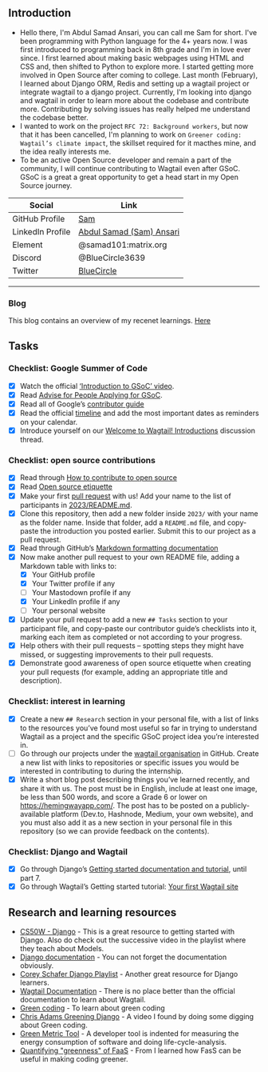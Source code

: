 ## **Introduction**
- Hello there, I'm Abdul Samad Ansari, you can call me Sam for short. I've been programming with Python language for the 4+ years now. I was first introduced to programming back in 8th grade and I'm in love ever since. I first learned about making basic webpages using HTML and CSS and, then shifted to Python to explore more. I started getting more involved in Open Source after coming to college. Last month (February), I learned about Django ORM, Redis and setting up a wagtail project or integrate wagtail to a django project. Currently, I'm looking into django and wagtail in order to learn more about the codebase and contribute more. Contributing by solving issues has really helped me understand the codebase better.
- I wanted to work on the project `RFC 72: Background workers`, but now that it has been cancelled, I'm planning to work on `Greener coding: Wagtail’s climate impact`, the skillset required for it macthes mine, and the idea really interests me.
- To be an active Open Source developer and remain a part of the community, I will continue contributing to Wagtail even after GSoC. GSoC is a great a great opportunity to get a head start in my Open Source journey.

| Social              | Link                                                            |
| -----------         | ----------------------------------------------------------------|
| GitHub Profile      | [Sam](https://github.com/SAMAD101) |
| LinkedIn Profile    | [Abdul Samad (Sam) Ansari](https://www.linkedin.com/in/abdul-samad-ansari-5124a124a/) |
| Element             | @samad101:matrix.org |
| Discord             | @BlueCircle3639 |
| Twitter             | [BlueCircle](https://twitter.com/BlueCircle0) |

---

### **Blog**
This blog contains an overview of my recenet learnings. [Here](https://medium.com/@asamadans/my-journey-so-far-cc24bc1df33b)

## **Tasks**

### Checklist: Google Summer of Code
- [x] Watch the official [‘Introduction to GSoC’ video](https://www.youtube.com/watch?v=7jD2tChhrWM&feature=youtu.be).
- [x] Read [Advise for People Applying for GSoC](https://developers.google.com/open-source/gsoc/help/student-advice).
- [x] Read all of Google’s [contributor guide](https://google.github.io/gsocguides/student/)
- [x] Read the official [timeline](https://developers.google.com/open-source/gsoc/timeline) and add the most important dates as reminders on your calendar.
- [x] Introduce yourself on our [Welcome to Wagtail! Introductions](https://github.com/wagtail/gsoc/discussions/1) discussion thread.

### Checklist: open source contributions
- [x] Read through [How to contribute to open source](https://opensource.guide/how-to-contribute/)
- [x] Read [Open source etiquette](https://developer.mozilla.org/en-US/docs/MDN/Community/Open_source_etiquette)
- [x] Make your first [pull request](https://docs.github.com/en/pull-requests/collaborating-with-pull-requests/proposing-changes-to-your-work-with-pull-requests/creating-a-pull-request) with us! Add your name to the list of participants in [2023/README.md](2023/README.md).
- [x] Clone this repository, then add a new folder inside `2023/` with your name as the folder name. Inside that folder, add a `README.md` file, and copy-paste the introduction you posted earlier. Submit this to our project as a pull request.
- [x] Read through GitHub’s [Markdown formatting documentation](https://docs.github.com/en/get-started/writing-on-github/getting-started-with-writing-and-formatting-on-github/basic-writing-and-formatting-syntax)
- [x] Now make another pull request to your own README file, adding a Markdown table with links to:
  - [x] Your GitHub profile
  - [X] Your Twitter profile if any
  - [ ] Your Mastodown profile if any
  - [x] Your LinkedIn profile if any
  - [ ] Your personal website
- [x] Update your pull request to add a new `## Tasks` section to your participant file, and copy-paste our contributor guide’s checklists into it, marking each item as completed or not according to your progress.
- [X] Help others with their pull requests – spotting steps they might have missed, or suggesting improvements to their pull requests.
- [x] Demonstrate good awareness of open source etiquette when creating your pull requests (for example, adding an appropriate title and description).

### Checklist: interest in learning
- [x] Create a new `## Research` section in your personal file, with a list of links to the resources you’ve found most useful so far in trying to understand Wagtail as a project and the specific GSoC project idea you’re interested in.
- [ ] Go through our projects under the [wagtail organisation](https://github.com/wagtail) in GitHub. Create a new list with links to repositories or specific issues you would be interested in contributing to during the internship.
- [X] Write a short blog post describing things you’ve learned recently, and share it with us. The post must be in English, include at least one image, be less than 500 words, and score a Grade 6 or lower on <https://hemingwayapp.com/>. The post has to be posted on a publicly-available platform (Dev.to, Hashnode, Medium, your own website), and you must also add it as a new section in your personal file in this repository (so we can provide feedback on the contents).

### Checklist: Django and Wagtail
- [x] Go through Django’s [Getting started documentation and tutorial](https://docs.djangoproject.com/en/4.1/intro/), until part 7.
- [x] Go through Wagtail’s Getting started tutorial: [Your first Wagtail site](https://docs.wagtail.org/en/stable/getting_started/tutorial.html)

## **Research and learning resources**
- [CS50W - Django](https://www.youtube.com/watch?v=w8q0C-C1js4&t=4925s) - This is a great resource to getting started with Django. Also do check out the successive video in the playlist where they teach about Models.
- [Django documentation](https://docs.djangoproject.com/en/4.1/) - You can not forget the documentation obviously.
- [Corey Schafer Django Playlist](https://www.youtube.com/playlist?list=PL-osiE80TeTtoQCKZ03TU5fNfx2UY6U4p) - Another great resource for Django learners.
- [Wagtail Documentation](https://docs.wagtail.org/en/stable/) - There is no place better than the official documentation to learn about Wagtail.
- [Green coding](https://geekflare.com/green-coding/) - To learn about green coding
- [Chris Adams Greening Django](https://www.youtube.com/watch?v=upiK4du5vUI0) - A video I found by doing some digging about Green coding.
- [Green Metric Tool](https://github.com/green-coding-berlin/green-metrics-tool) - A developer tool is indented for measuring the energy consumption of software and doing life-cycle-analysis.
- [Quantifying "greenness" of FaaS](https://www.linkedin.com/pulse/quantifying-greenness-faas-lukasz-mastalerz/) - From I learned how FasS can be useful in making coding greener.


